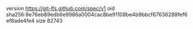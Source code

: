 version https://git-lfs.github.com/spec/v1
oid sha256:9e76eb89edb6e9986a0004cac8be91108be4b9bbcf67636288fef6ef8ade4fe4
size 82743
